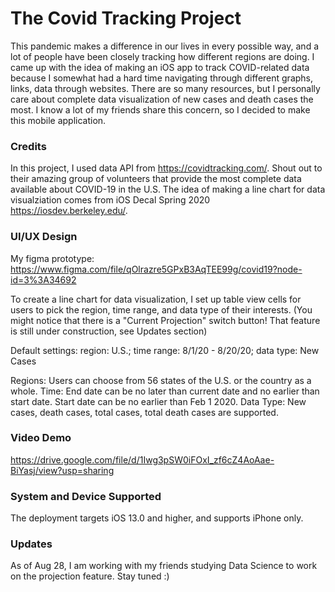 # The Covid Tracking Project

This pandemic makes a difference in our lives in every possible way, and a lot of people have been closely tracking how different regions are doing. I came up with the idea of making an iOS app to track COVID-related data because I somewhat had a hard time navigating through different graphs, links, data through websites. There are so many resources, but I personally care about complete data visualization of new cases and death cases the most. I know a lot of my friends share this concern, so I decided to make this mobile application.

### Credits

In this project, I used data API from https://covidtracking.com/. Shout out to their amazing group of volunteers that provide the most complete data available about COVID-19 in the U.S.
The idea of making a line chart for data visualziation comes from iOS Decal Spring 2020 https://iosdev.berkeley.edu/.

### UI/UX Design

My figma prototype: https://www.figma.com/file/qOlrazre5GPxB3AqTEE99g/covid19?node-id=3%3A34692

To create a line chart for data visualization, I set up table view cells for users to pick the region, time range, and data type of their interests. (You might notice that there is a "Current Projection" switch button! That feature is still under construction, see Updates section)

Default settings: region: U.S.; time range: 8/1/20 - 8/20/20; data type: New Cases

Regions: Users can choose from 56 states of the U.S. or the country as a whole.
Time: End date can be no later than current date and no earlier than start date.
      Start date can be no earlier than Feb 1 2020.
Data Type: New cases, death cases, total cases, total death cases are supported.

### Video Demo

https://drive.google.com/file/d/1Iwg3pSW0iFOxI_zf6cZ4AoAae-BiYasj/view?usp=sharing

### System and Device Supported

The deployment targets iOS 13.0 and higher, and supports iPhone only.

### Updates

As of Aug 28, I am working with my friends studying Data Science to work on the projection feature. Stay tuned :)
